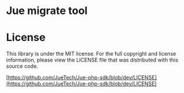 # Jue migrate tool

# License

This library is under the MIT license. For the full copyright and license information, please view the LICENSE file that was distributed with this source code.

[https://github.com/JueTech/Jue-php-sdk/blob/dev/LICENSE](https://github.com/JueTech/Jue-php-sdk/blob/dev/LICENSE)
